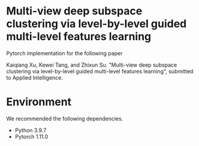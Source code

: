 # Multi-view deep subspace clustering via level-by-level guided multi-level features learning

Pytorch implementation for the following paper

Kaiqiang Xu, Kewei Tang, and Zhixun Su. "Multi-view deep subspace clustering via level-by-level guided multi-level features learning", submitted to Applied Intelligence.


#  Environment
We recommended the following dependencies.

* Python 3.9.7
* Pytorch 1.11.0
